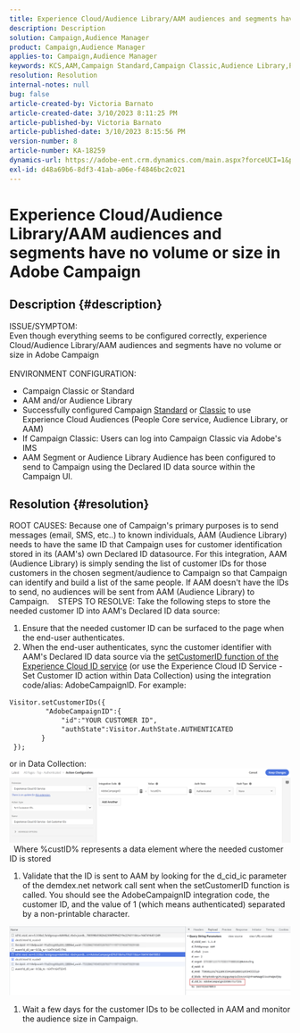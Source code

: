 ```yaml
---
title: Experience Cloud/Audience Library/AAM audiences and segments have no volume or size in Adobe Campaign
description: Description
solution: Campaign,Audience Manager
product: Campaign,Audience Manager
applies-to: Campaign,Audience Manager
keywords: KCS,AAM,Campaign Standard,Campaign Classic,Audience Library,People Core Service,Experience Cloud Audiences
resolution: Resolution
internal-notes: null
bug: false
article-created-by: Victoria Barnato
article-created-date: 3/10/2023 8:11:25 PM
article-published-by: Victoria Barnato
article-published-date: 3/10/2023 8:15:56 PM
version-number: 8
article-number: KA-18259
dynamics-url: https://adobe-ent.crm.dynamics.com/main.aspx?forceUCI=1&pagetype=entityrecord&etn=knowledgearticle&id=4787acb6-7fbf-ed11-83ff-6045bd006b3d
exl-id: d48a69b6-8df3-41ab-a06e-f4846bc2c021
---
```

# Experience Cloud/Audience Library/AAM audiences and segments have no volume or size in Adobe Campaign

## Description {#description}

ISSUE/SYMPTOM:
<br>Even though everything seems to be configured correctly, experience Cloud/Audience Library/AAM audiences and segments have no volume or size in Adobe Campaign
<br> 
<br>ENVIRONMENT CONFIGURATION:<br>
- Campaign Classic or Standard
- AAM and/or Audience Library
- Successfully configured Campaign [Standard](https://experienceleague.adobe.com/docs/campaign-standard/using/integrating-with-adobe-cloud/working-with-campaign-and-audience-manager-or-people-core-service/provisioning-and-configuring-integration-with-audience-manager-or-people-core-service.html?lang=en) or [Classic](https://experienceleague.adobe.com/docs/campaign-classic/using/integrating-with-adobe-experience-cloud/audience-sharing/configuring-shared-audiences-integration-in-adobe-campaign.html?lang=en) to use Experience Cloud Audiences (People Core service, Audience Library, or AAM)
- If Campaign Classic: Users can log into Campaign Classic via Adobe's IMS
- AAM Segment or Audience Library Audience has been configured to send to Campaign using the Declared ID data source within the Campaign UI.



## Resolution {#resolution}


ROOT CAUSES:
Because one of Campaign's primary purposes is to send messages (email, SMS, etc..) to known individuals, AAM (Audience Library) needs to have the same ID that Campaign uses for customer identification stored in its (AAM's) own Declared ID datasource. For this integration, AAM (Audience Library) is simply sending the list of customer IDs for those customers in the chosen segment/audience to Campaign so that Campaign can identify and build a list of the same people. If AAM doesn't have the IDs to send, no audiences will be sent from AAM (Audience Library) to Campaign. 
 
STEPS TO RESOLVE:
Take the following steps to store the needed customer ID into AAM's Declared ID data source:

1. Ensure that the needed customer ID can be surfaced to the page when the end-user authenticates.
2. When the end-user authenticates, sync the customer identifier with AAM's Declared ID data source via the [setCustomerID function of the Experience Cloud ID service](https://experienceleague.adobe.com/docs/id-service/using/id-service-api/methods/setcustomerids.html?lang=en) (or use the Experience Cloud ID Service - Set Customer ID action within Data Collection) using the integration code/alias: AdobeCampaignID. For example:



```
Visitor.setCustomerIDs({
         "AdobeCampaignID":{ 
             "id":"YOUR CUSTOMER ID", 
             "authState":Visitor.AuthState.AUTHENTICATED 
        } 
 });
```


or in Data Collection:
![](assets/4e9305cf-76a5-ec11-983f-0022480b028f.png)
 
Where %custID% represents a data element where the needed customer ID is stored

1. Validate that the ID is sent to AAM by looking for the d_cid_ic parameter of the demdex.net network call sent when the setCustomerID function is called. You should see the AdobeCampaignID integration code, the customer ID, and the value of 1 (which means authenticated) separated by a non-printable character.


![](assets/4f9305cf-76a5-ec11-983f-0022480b028f.png)

1. Wait a few days for the customer IDs to be collected in AAM and monitor the audience size in Campaign.
